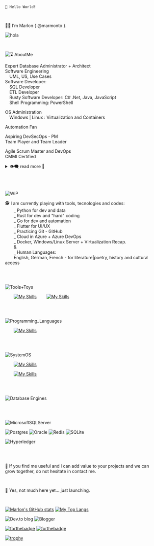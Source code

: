 <br />

``👋 Hello World!``

<br />

👨‍🚀 I’m Marlon { @marmonto }.

![hola](https://img.shields.io/badge/{%20...continuous%20curiosity%20·%20re.search%20·%20learning...%20}-RUNNING-8A2BE2)

<br />

![⌛ AboutMe](https://img.shields.io/badge/⌛%20About%20-me-0033ba)

Expert Database Administrator + Architect <br />
Software Engineering  <br />
&emsp;UML, US, Use Cases <br />
Software Developer: <br />
&emsp;SQL Developer <br />
&emsp;ETL Developer <br />
&emsp;Rusty Software Developer: C# .Net, Java, JavaScript <br />
&emsp;Shell Programming: PowerShell <br />

OS Administration <br />
&emsp;Windows | Linux : Virtualization and Containers <br />

Automation Fan <br />

Aspiring DevSecOps - PM <br />
Team Player and Team Leader <br />

Agile Scrum Master and DevOps <br />
CMMI Certified <br />

<details>

  <summary>👁️‍🗨️ read more 💬</summary>

  ![My Path](https://img.shields.io/badge/🚶%20My%20(~long%20👣)%20trip%20-in%20Tech-0033ba)

  <br />

  <p>
  ⌛ In my beginnings at Tec, C# .Net, Java, JavaScript, T-SQL, and UML made me a Developer. <br />
   I spent time on requirements, architectures, testing <br /> 
    and deep communication between clients and teams to code. <br /> 
   I moved to IT, beeing in charge of Windows | Linux Servers, security and networking. <br />
   I learned a lot, specially in HA-DR with clustering, backup strategies, <br />
    storage management and virtualization with Hyper-V and VMWare. <br />
   I soon started as Database Administrator by accident, <br />
    taking advange of my knowledge from my Dev days. <br />
   I was able to learn, design, apply, coordinate, monitor, scale, update-upgrade, <br />
    refactor, and improve database infrastructures for different companies. <br />
   Combine my knowledge in Dev, Sec, and Ops to build and scale infrastructures.
  </p>

  <p>
  🤯 Each company, project, and team challenged me.  <br />
    I have been able to learn and differentiate myself by having the support of collegues and leaders, <br />
    projecting myself to become a better engineer, a team player and a team leader. <br />
  </p>

  <p>
  🔥 I’m interested in: <br />
    , SLCD, DevSecOps + DataOps / DatabaseOps, CyberSecurity <br />
    , Data and Database Architecture, Design, Development, Release, and Administration <br />
    __: Database engines such as SQL Server, PostgreSQL, Oracle, MongoDB, neo4j, redist <br />
    , Automation: Shell (PowerShell), Pipelines <br />
    , Azure DevOps - Azure Architecture and Design <br />
    , Windows/Linux Server, Networking <br />
  </p>

  <p>
  🧠 I have expanded farther than technical stuff, <br />
     my curiosity lead me to learn about: <br />
    , Agile: Scrum + DevOps <br />
    , CMMI, PMI-PMP, <br />
    , DAMA <br />
    , Service Design, Design Thinking, UX/UI <br />
  </p>
</details>

<br />
<br />
<br />

![WIP](https://img.shields.io/badge/💡%20Work%20-in%20Progress-0033ba)


<p>
  🕵️ I am currently playing with tools, tecnologies and codes: <br />
&emsp;&emsp;_ Python for dev and data <br />
&emsp;&emsp;_ Rust for dev and "hard" coding <br />
&emsp;&emsp;_ Go for dev and automation <br />
&emsp;&emsp;_ Flutter for UI/UX <br />
&emsp;&emsp;_ Practicing Git - GitHub <br />
&emsp;&emsp;_ Cloud in Azure + Azure DevOps <br />
&emsp;&emsp;_ Docker, Windows/Linux Server + Virtualization Recap.  <br />
&emsp;&emsp;& <br />
&emsp;&emsp;_ Human Languages: <br />
&emsp;&emsp;English, German, French - for literature|poetry, history and cultural access

</p>

<br />
<br />


![Tools+Toys](https://img.shields.io/badge/🧰%20Tools-&%20Toys-0033ba)

&emsp;&emsp;[![My Skills](https://skillicons.dev/icons?i=git,visualstudio,vscode,vscodium&perline=8&theme=dark)](https://skillicons.dev)
&emsp;&emsp;[![My Skills](https://skillicons.dev/icons?i=azure,github,gitlab&perline=8&theme=dark)](https://skillicons.dev)

<br />
<br />

![Programming_Languages](https://img.shields.io/badge/📝%20Coding-Languages-0033ba)

&emsp;&emsp;[![My Skills](https://skillicons.dev/icons?i=dotnet,java,python,javascript,rust,go&perline=8&theme=light)](https://skillicons.dev)

<br />
<br />

![SystemOS](https://img.shields.io/badge/🌌%20System-%20OS-0033ba)


&emsp;&emsp;[![My Skills](https://skillicons.dev/icons?i=windows,linux,solaris,docker&perline=8&theme=dark)](https://skillicons.dev)


&emsp;&emsp;[![My Skills](https://skillicons.dev/icons?i=powershell&perline=8&theme=dark)](https://skillicons.dev)

<br />
<br />

![Database Engines](https://img.shields.io/badge/🌃%20Database-%20Engines-0033ba)

<br />
<br />

<!-- https://github.com/Ileriayo/markdown-badges -->

![MicrosoftSQLServer](https://img.shields.io/badge/Microsoft%20SQL%20Server-CC2927?style=for-the-badge&logo=microsoft%20sql%20server&logoColor=white)

![Postgres](https://img.shields.io/badge/postgres-%23316192.svg?style=for-the-badge&logo=postgresql&logoColor=white)
![Oracle](https://img.shields.io/badge/Oracle-F80000?style=for-the-badge&logo=oracle&logoColor=white)
![Redis](https://img.shields.io/badge/redis-%23DD0031.svg?style=for-the-badge&logo=redis&logoColor=white)
![SQLite](https://img.shields.io/badge/sqlite-%2307405e.svg?style=for-the-badge&logo=sqlite&logoColor=white)

![Hyperledger](https://img.shields.io/badge/hyperledger-2F3134?style=for-the-badge&logo=hyperledger&logoColor=white)

<br />
<br />

<p>
  🌱 If you find me useful and I can add value to your projects and we can grow together, do not hesitate in contact me.
</p>

<br />

🚀 Yes, not much here yet... just launching.

<br />

[![Marlon's GitHub stats](https://github-readme-stats.vercel.app/api?username=marmonto&theme=transparent&show_icons=true&custom_title=marmonto.GitHub.Stats)](https://github.com/anuraghazra/github-readme-stats)
[![My Top Langs](https://github-readme-stats.vercel.app/api/top-langs/?username=marmonto&theme=transparent&layout=compact)](https://github.com/anuraghazra/github-readme-stats)

<!-- Not Working: Trying stats about my changes in repos Orgs where I belong -->
<!-- 
[![Marlon's Orgs GitHub stats](https://github-readme-stats.vercel.app/api?username=marmonto&include_orgs=true&orgs=recodingcore&custom_title=marmonto.Orgs.Stats&theme=transparent&show_icons=true)](https://github.com/anuraghazra/github-readme-stats)
[![My Top Langs](https://github-readme-stats.vercel.app/api/top-langs/?username=marmonto&include_orgs=true&orgs=recodingcore&theme=transparent&layout=compact)](https://github.com/anuraghazra/github-readme-stats)
-->

![Dev.to blog](https://img.shields.io/badge/dev.to-0A0A0A?style=for-the-badge&logo=dev.to&logoColor=white)
![Blogger](https://img.shields.io/badge/Blogger-FF5722?style=for-the-badge&logo=blogger&logoColor=white)


[![forthebadge](https://forthebadge.com/images/badges/made-with-crayons.svg)](https://forthebadge.com)
[![forthebadge](https://forthebadge.com/images/badges/powered-by-black-magic.svg)](https://forthebadge.com)


<!-- https://github.com/ryo-ma/github-profile-trophy -->
[![trophy](https://github-profile-trophy.vercel.app/?username=marmonto&row=2&column=5&theme=oldie)](https://github.com/ryo-ma/github-profile-trophy)


<!-- https://github.com/antonkomarev/github-profile-views-counter -->
<!-- ![](https://komarev.com/ghpvc/?username=marmonto&color=brightgreen&style=for-the-badge&abbreviated=true) -->

<!--START_SECTION:badges-->

<!--END_SECTION:badges-->
